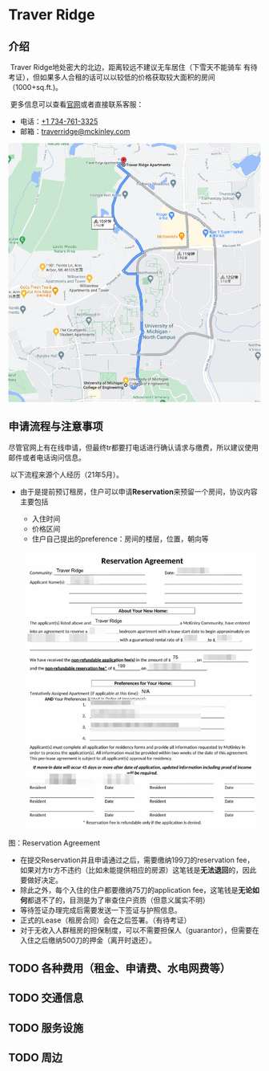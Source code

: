 # Traver Ridge

## 介绍

​ Traver Ridge地处密大的北边，距离较远不建议无车居住（下雪天不能骑车 有待考证），但如果多人合租的话可以以较低的价格获取较大面积的房间（1000+sq.ft.\)。

​ 更多信息可以查看[官网](https://www.mckinley.com/apartments/michigan/ann-arbor/traver-ridge)或者直接联系客服：

* 电话：[+1 734-761-3325](tel:+1%20734-761-3325) 
* 邮箱：[traverridge@mckinley.com](mailto:traverridge@mckinley.com)

![tr-coe](../../.gitbook/assets/tr-coe.png)

## 申请流程与注意事项

​ 尽管官网上有在线申请，但最终tr都要打电话进行确认请求与缴费，所以建议使用邮件或者电话询问信息。

​ 以下流程来源个人经历（21年5月）。

* 由于是提前预订租房，住户可以申请**Reservation**来预留一个房间，协议内容主要包括

  * 入住时间
  * 价格区间
  * 住户自己提出的preference：房间的楼层，位置，朝向等

  ![reserve-agreement](../../.gitbook/assets/reserve-agreement.png)

图：Reservation Agreement

* 在提交Reservation并且申请通过之后，需要缴纳199刀的reservation fee，如果对方tr方不违约（比如未能提供相应的房源）这笔钱是**无法退回**的，因此要做好决定。
* 除此之外，每个入住的住户都要缴纳75刀的application fee，这笔钱是**无论如何**都退不了的，目测是为了审查住户资质（但意义属实不明）
* 等待签证办理完成后需要发送一下签证与护照信息。
* 正式的Lease（租房合同）会在之后签署。（有待考证）
* 对于无收入人群租房的担保制度，可以不需要担保人（guarantor），但需要在入住之后缴纳500刀的押金（离开时退还）。

## TODO 各种费用（租金、申请费、水电网费等）

## TODO 交通信息

## TODO 服务设施

## TODO 周边

